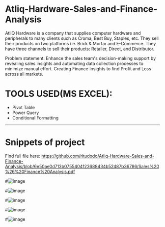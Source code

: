 # Atliq-Hardware-Sales-and-Finance-Analysis


AtliQ Hardware is a company that supplies computer hardware and peripherals to many clients such as Croma, Best Buy, Staples, etc. They sell their products on two platforms i.e. Brick & Mortar and E-Commerce. They have three channels to sell their products: Retailer, Direct, and Distributor.

Problem statement:
Enhance the sales team's decision-making support by revealing sales insights and automating data collection processes to minimize manual effort.
Creating Finance Insights to find Profit and Loss across all markets.


# TOOLS USED(MS EXCEL):

- Pivot Table
- Power Query
- Conditional Formatting




---

# Snippets of project
Find full file here:
https://github.com/ritudodo/Atliq-Hardware-Sales-and-Finance-Analysis/blob/6e50ae0d713b0755404123688434b52487b36786/Sales%20%26%20Finance%20Analysis.pdf

#![image](https://github.com/ritudodo/Atliq-Hardware-Sales-and-Finance-Analysis/assets/124086237/d4a34dd7-bb9b-423c-8aa2-ef860e01fd6d)


#![image](https://github.com/ritudodo/Atliq-Hardware-Sales-and-Finance-Analysis/assets/124086237/9d88b6ed-ec6c-460a-85c5-2bf797da3b28)


#![image](https://github.com/ritudodo/Atliq-Hardware-Sales-and-Finance-Analysis/assets/124086237/6f9f8d06-718d-44d7-9784-9146d2304e89)



#![image](https://github.com/ritudodo/Atliq-Hardware-Sales-and-Finance-Analysis/assets/124086237/ae4bb38c-c15e-49bc-a9ba-27e767d32d99)


#![image](https://github.com/ritudodo/Atliq-Hardware-Sales-and-Finance-Analysis/assets/124086237/b68a4454-3ba0-48b3-a545-61902848c8bb)




